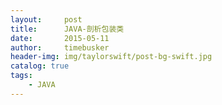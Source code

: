 ```yaml
---
layout:     post
title:      JAVA-剖析包装类
date:       2015-05-11
author:     timebusker
header-img: img/taylorswift/post-bg-swift.jpg
catalog: true
tags:
    - JAVA
---
```


